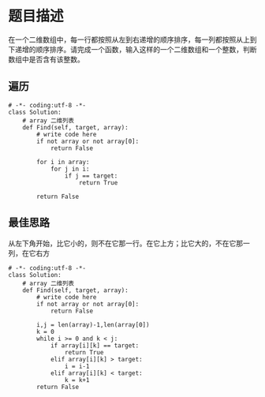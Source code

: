 # 题目描述
在一个二维数组中，每一行都按照从左到右递增的顺序排序，每一列都按照从上到下递增的顺序排序。请完成一个函数，输入这样的一个二维数组和一个整数，判断数组中是否含有该整数。

## 遍历
```
# -*- coding:utf-8 -*-
class Solution:
    # array 二维列表
    def Find(self, target, array):
        # write code here
        if not array or not array[0]:
            return False
        
        for i in array:
            for j in i:
                if j == target:
                    return True
        
        return False
```

## 最佳思路
从左下角开始，比它小的，则不在它那一行。在它上方；比它大的，不在它那一列，在它右方
```
# -*- coding:utf-8 -*-
class Solution:
    # array 二维列表
    def Find(self, target, array):
        # write code here
        if not array or not array[0]:
            return False
        
        i,j = len(array)-1,len(array[0])
        k = 0
        while i >= 0 and k < j:
            if array[i][k] == target:
                return True
            elif array[i][k] > target:
                i = i-1
            elif array[i][k] < target:
                k = k+1
        return False
```